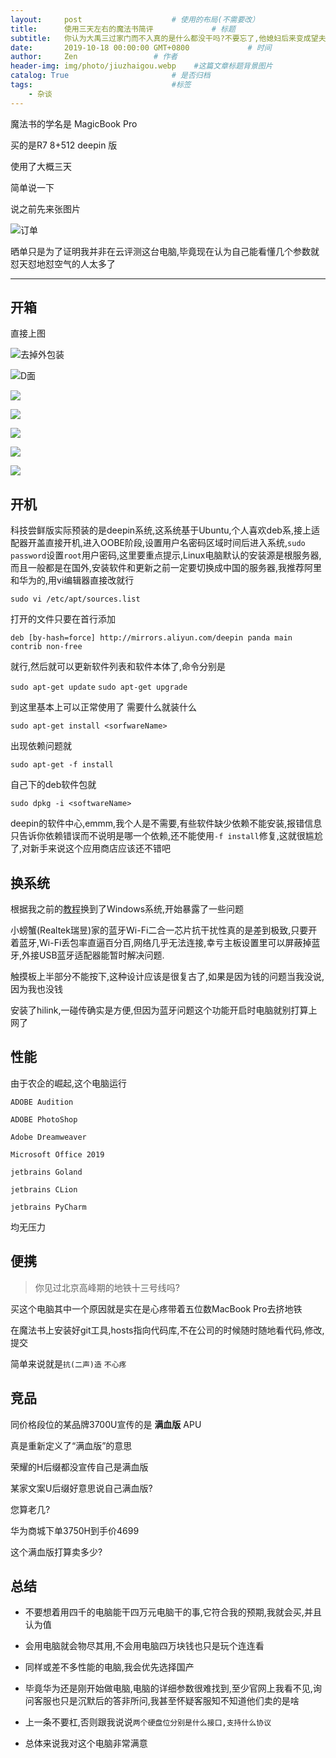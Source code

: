```yaml
---
layout:     post                    # 使用的布局(不需要改）
title:      使用三天左右的魔法书简评             # 标题
subtitle:   你认为大禹三过家门而不入真的是什么都没干吗?不要忘了,他媳妇后来变成望夫石了,而孙悟空是从石头里蹦出来的,关键是,大禹的定海神针还听孙悟空的话;你认为孙悟空当年定住了七仙女,真的什么都没干吗？不然玉帝王母也不会随意发那么大的火,蟠桃园过后也没再见过七仙女了不是么?紧接着就出现了七个葫芦娃,正好七个,为什么他们能像孙悟空一样变成石头?后来,那七个小葫芦天天欺负衣衫不整的蛇精,把蛇精压在下面你以为只是单纯的压住了吗？那七龙珠怎么来的？要知道蛇是产蛋的.后来为什么孙悟空又到处寻找七龙珠?再后来愚公把葫芦娃变得山移开了,放出里面的蛇精,蛇精修炼千年之后为了报答当年的愚公移山救命之恩,找到了愚公转世的许仙,并且嫁给了他.这也就解释了为什么许仙能生下文曲星了,那是猴子儿媳生的啊. #副标题
date:       2019-10-18 00:00:00 GMT+0800             # 时间
author:     Zen                 # 作者
header-img: img/photo/jiuzhaigou.webp    #这篇文章标题背景图片
catalog: True                       # 是否归档
tags:                               #标签
    - 杂谈
---
```

魔法书的学名是 MagicBook Pro

买的是R7 8+512 deepin 版

使用了大概三天

简单说一下

说之前先来张图片

![订单](https://raw.githubusercontent.com/zhangyiming748/zhangyiming748.github.io/master/img/MagicBook/订单.jpg)

晒单只是为了证明我并非在云评测这台电脑,毕竟现在认为自己能看懂几个参数就怼天怼地怼空气的人太多了

----

## 开箱

直接上图

![](https://s2.ax1x.com/2019/10/18/KVqwcD.jpg "去掉外包装")

![](https://s2.ax1x.com/2019/10/18/KVqR9f.jpg "D面")

![](https://s2.ax1x.com/2019/10/18/KVq0je.jpg)

![](https://s2.ax1x.com/2019/10/18/KVqNh6.jpg)

![](https://s2.ax1x.com/2019/10/18/KVqa9K.jpg)

![](https://s2.ax1x.com/2019/10/18/KVqcNt.jpg)

![](https://s2.ax1x.com/2019/10/18/KVqg4P.jpg)


## 开机

科技尝鲜版实际预装的是deepin系统,这系统基于Ubuntu,个人喜欢deb系,接上适配器开盖直接开机,进入OOBE阶段,设置用户名密码区域时间后进入系统,`sudo password`设置`root`用户密码,这里要重点提示,Linux电脑默认的安装源是根服务器,而且一般都是在国外,安装软件和更新之前一定要切换成中国的服务器,我推荐阿里和华为的,用vi编辑器直接改就行

`sudo vi /etc/apt/sources.list`

打开的文件只要在首行添加

`deb [by-hash=force] http://mirrors.aliyun.com/deepin panda main contrib non-free`

就行,然后就可以更新软件列表和软件本体了,命令分别是

`sudo apt-get update`
`sudo apt-get upgrade`

到这里基本上可以正常使用了
需要什么就装什么

`sudo apt-get install <sorfwareName>`

出现依赖问题就

`sudo apt-get -f install`

自己下的deb软件包就

`sudo dpkg -i <softwareName>`

deepin的软件中心,emmm,我个人是不需要,有些软件缺少依赖不能安装,报错信息只告诉你依赖错误而不说明是哪一个依赖,还不能使用`-f install`修复,这就很尴尬了,对新手来说这个应用商店应该还不错吧

## 换系统

根据我之前的[教程](https://zhangyiming748.github.io/2019/10/12/MagicBook/)换到了Windows系统,开始暴露了一些问题

小螃蟹(Realtek瑞昱)家的蓝牙Wi-Fi二合一芯片抗干扰性真的是差到极致,只要开着蓝牙,Wi-Fi丢包率直逼百分百,网络几乎无法连接,幸亏主板设置里可以屏蔽掉蓝牙,外接USB蓝牙适配器能暂时解决问题.

触摸板上半部分不能按下,这种设计应该是很复古了,如果是因为钱的问题当我没说,因为我也没钱

安装了hilink,一碰传确实是方便,但因为蓝牙问题这个功能开启时电脑就别打算上网了
## 性能

由于农企的崛起,这个电脑运行

`ADOBE Audition`

`ADOBE PhotoShop`

`Adobe Dreamweaver`

`Microsoft Office 2019`

`jetbrains Goland`

`jetbrains CLion`

`jetbrains PyCharm`

均无压力

## 便携

>你见过北京高峰期的地铁十三号线吗?

买这个电脑其中一个原因就是实在是心疼带着五位数MacBook Pro去挤地铁

在魔法书上安装好git工具,hosts指向代码库,不在公司的时候随时随地看代码,修改,提交

简单来说就是`抗(二声)造` `不心疼`

## 竞品

同价格段位的某品牌3700U宣传的是 **满血版** APU

真是重新定义了“满血版”的意思

荣耀的H后缀都没宣传自己是满血版

某家文案U后缀好意思说自己满血版?

您算老几?

华为商城下单3750H到手价4699

这个满血版打算卖多少?

## 总结

+ 不要想着用四千的电脑能干四万元电脑干的事,它符合我的预期,我就会买,并且认为值

+ 会用电脑就会物尽其用,不会用电脑四万块钱也只是玩个连连看

+ 同样或差不多性能的电脑,我会优先选择国产

+ 毕竟华为还是刚开始做电脑,电脑的详细参数很难找到,至少官网上我看不见,询问客服也只是沉默后的答非所问,我甚至怀疑客服知不知道他们卖的是啥

+ 上一条不要杠,否则跟我说说```两个硬盘位分别是什么接口,支持什么协议```

+ 总体来说我对这个电脑非常满意
